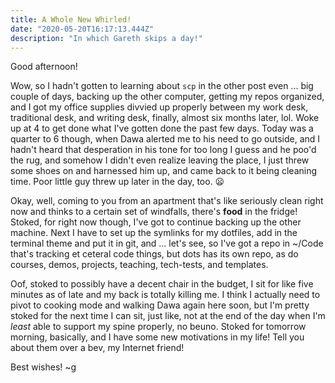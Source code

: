 ```yaml
---
title: A Whole New Whirled!
date: "2020-05-20T16:17:13.444Z"
description: "In which Gareth skips a day!"
---
```


Good afternoon!

Wow, so I hadn't gotten to learning about `scp` in the other post even ... big couple of days, backing up the other computer, getting my repos organized, and I got my office supplies divvied up properly between my work desk, traditional desk, and writing desk, finally, almost six months later, lol. Woke up at 4 to get done what I've gotten done the past few days. Today was a quarter to 6 though, when Dawa alerted me to his need to go outside, and I hadn't heard that desperation in his tone for too long I guess and he poo'd the rug, and somehow I didn't even realize leaving the place, I just threw some shoes on and harnessed him up, and came back to it being cleaning time. Poor little guy threw up later in the day, too. 😦

Okay, well, coming to you from an apartment that's like seriously clean right now and thinks to a certain set of windfalls, there's **food** in the fridge! Stoked, for right now though, I've got to continue backing up the other machine. Next I have to set up the symlinks for my dotfiles, add in the terminal theme and put it in git, and ... let's see, so I've got a repo in ~/Code that's tracking et ceteral code things, but dots has its own repo, as do courses, demos, projects, teaching, tech-tests, and templates.

Oof, stoked to possibly have a decent chair in the budget, I sit for like five minutes as of late and my back is totally killing me. I think I actually need to pivot to cooking mode and walking Dawa again here soon, but I'm pretty stoked for the next time I can sit, just like, not at the end of the day when I'm _least_ able to support my spine properly, no beuno. Stoked for tomorrow morning, basically, and I have some new motivations in my life! Tell you about them over a bev, my Internet friend!

Best wishes!
~g
